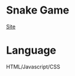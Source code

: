 
# Snake Game 
[Site](https://jerem-estici.github.io/Snake-game-html/)

# Language 
HTML/Javascript/CSS

